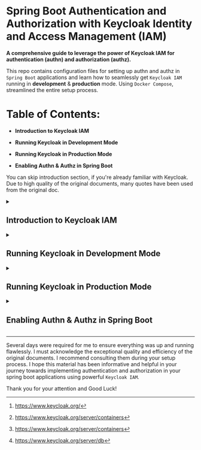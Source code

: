 # Spring Boot Authentication and Authorization with Keycloak Identity and Access Management (IAM)

**A comprehensive guide to leverage the power of Keycloak IAM for authentication (authn) and authorization (authz).**

This repo contains configuration files for setting up authn and authz in `Spring Boot` applications and learn how to seamlessly get `Keycloak IAM` running in **development** & **production** mode. Using `Docker Compose`, streamlined the entire setup process.

# Table of Contents:
- **Introduction to Keycloak IAM**

- **Running Keycloak in Development Mode**

- **Running Keycloak in Production Mode**

- **Enabling Authn & Authz in Spring Boot**

You can skip introduction section, if you're already familiar with Keycloak. Due to high quality of the original documents, many quotes have been used from the original doc.

<details>
<summary><h2>Introduction to Keycloak IAM</h2></summary>

`Keycloak` is an open source Identity and Access Management. Following paragraph has been quoted from main site[^1]:

> Add authentication to applications and secure services with minimum effort.
No need to deal with storing users or authenticating users.
>
> Keycloak provides user federation, strong authentication, user management, fine-grained authorization, and more.

**Features** contains:

* Single-Sign On

* Identity Brokering and Social Login

* User Federation

* Admin Console

* Account Management Console

* Standard Protocols

* Authorization Services

</details>

<details>
<summary><h2>Running Keycloak in Development Mode</h2></summary>

**1. Starting Keycloak using the Original Image:**

Run the following command to start the Keycloak in development mode[^2]:
```shell
docker-compose -f "/path/to/docker-compose-dev.yml" up
```

Environments explanation[^2]:

* *Database*
> If you have db ready for dev environment, specify db connection settings in `KC_DB*` environments[^3].

* *Initial Admin Credentials*
> You have to provide the following environment variables to create the initial admin user:
> `KEYCLOAK_ADMIN`, `KEYCLOAK_ADMIN_PASSWORD`.

* *Exposing the Container to a Different Port*
> The server is listening for http using port 8080. If you want to expose the container using a different port, you need to set the `KC_HOSTNAME_PORT` equal to new port, and update exposed port mapping,
> for example: KC_HOSTNAME_PORT=3000 and change `8080:8080` to `3000:8080`

after receiving following message in docker logs, you can access the admin console page using the provided admin credentials:

`Keycloak 24.0.3 on JVM (powered by Quarkus 3.8.3) started in .... Listening on: http://0.0.0.0:8080`

</details>

<details>
<summary><h2>Running Keycloak in Production Mode</h2></summary>

**2. Building Optimized Keycloak Image with Self-Signed Certificate:**

In order to run keycloak in production, you should first build optimized image. Here is a quote about the importance of the build step:
> For the best start up of your Keycloak container, build an image by running the `build` step during the container build. This step will save time in every subsequent start phase of the container image.

Run the following command to build the optimized Keycloak:
```shell
docker build -f Dockerfile-self-signed -t mykeycloak:latest-self .
```

Run the following command to start the Keycloak with built optimized image which contains self-signed certificate:
```shell
docker-compose -f "/path/to/docker-compose-prod.yml" up -d
```

> Keycloak starts in production mode, using only secured `HTTPS` communication, and is available on `https://localhost:8443`.
>
> * **Health Endpoints:** Health check endpoints are available at `https://localhost:8443/health`, `https://localhost:8443/health/ready` and `https://localhost:8443/health/live`.
>
> * **Metrics Endpoints:** Opening up `https://localhost:8443/metrics` leads to a page containing operational metrics that could be used by your monitoring solution.

Environments explanation:

* *KC_HTTP_ENABLED*:
> When set to false, it disables HTTP access to Keycloak, ensuring only HTTPS connections are permitted.

* *KC_HOSTNAME_STRICT*:
> Enforces strict hostname checking for incoming requests to Keycloak, enhancing security by ensuring requests match the configured hostname exactly.

* *KC_HOSTNAME_STRICT_BACKCHANNEL*:
> Similar to `KC_HOSTNAME_STRICT`, but specifically applies to backchannel requests, further securing communication channels within Keycloak.

**3. Building Optimized Keycloak Image with CA Certificate:**

If you have CA certificate and corresponding RSA private key, you have to create a store of PKCS12 type which contains RSA private key and CA certificate using following command:
```shell
openssl pkcs12 -export -in PUBLIC_CERT.crt -inkey PRIVATE_KEY.key -certfile PUBLIC_CERT.crt -out server.p12 -name server
```

Copy created server.p12 file to certs folder. `COPY` statement for making a copy of cert into docker image is provided in `Dockerfile-with-certs` file. Run the following command to build the optimized Keycloak:
```shell
docker build -f Dockerfile-with-certs -t mykeycloak:latest-certs .
```

change the image name in docker-compose-prod.yml file, and start the Keycloak with built optimized image which contains your ca certificate:
```shell
docker-compose -f "/path/to/docker-compose-prod.yml" up -d
```
</details>

<details>
<summary><h2>Enabling Authn & Authz in Spring Boot</h2></summary>

**4. add corresponding dependencies to pom.xml:**

add two following dependencies to pom.xml of the spring boot project:

```xml
    <dependencies>
  ....
  <dependency>
    <groupId>org.springframework.boot</groupId>
    <artifactId>spring-boot-starter-oauth2-client</artifactId>
  </dependency>
  <dependency>
    <groupId>org.springframework.boot</groupId>
    <artifactId>spring-boot-starter-oauth2-resource-server</artifactId>
  </dependency>
  ....
</dependencies>
```
* **spring-boot-starter-oauth2-client**:

This Maven dependency provides a convenient way to integrate OAuth2 client functionality into a Spring Boot application. If you want to implement client-credentials flow in your application you need this dependency.

* **spring-boot-starter-oauth2-resource-server**:

This Maven dependency enables you to set up a resource server that can authenticate and authorize incoming requests using OAuth2 tokens. In other words, it allows your Spring Boot application to act as an OAuth2-protected resource server.

**5. add required resource files:**

Supposing you've created realm called `myrealm` in Keycloak. Update its address and name in provided `application-client.yml` and `application-resource.yml` files.
Then add them to resources standard maven folder of corresponding project.

**6. enable corresponding profile in application.yml file**

```yaml
spring:
  application:
    name: APPLICATION_NAME
  profiles:
    active: OTHER_PROFILES,client,resource
```
If you want to implement client-credentials flow in your application you need `application-client.yml`.
</details>

<hr/>

Several days were required for me to ensure everything was up and running flawlessly. I must acknowledge the exceptional quality and efficiency of the original documents. I recommend consulting them during your setup process. I hope this material has been informative and helpful in your journey towards implementing authentication and authorization in your spring boot applications using powerful `Keycloak IAM`.

Thank you for your attention and Good Luck!


[^1]: https://www.keycloak.org/
[^2]: https://www.keycloak.org/server/containers
[^3]: https://www.keycloak.org/server/db